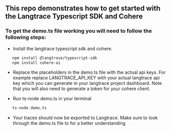 ## This repo demonstrates how to get started with the Langtrace Typescript SDK and Cohere

### To get the demo.ts file working you will need to follow the following steps:

*  Install the langtrace typescript sdk and cohere.
```sh
   npm install @langtrase/typescript-sdk
   npm install cohere-ai

```

* Replace the placeholders in the demo.ts file with the actual api keys. For example replace LANGTRACE_API_KEY with your actual langtrace api key which you can generate in your langtrace project dashboard. Note that you will also need to generate a token for your cohere client.

* Run ts-node demo.ts in your terminal

```sh
   ts-node demo.ts
```
* Your traces should now be exported to Langtrace. Make sure to look through the demo.ts file to for a better understanding